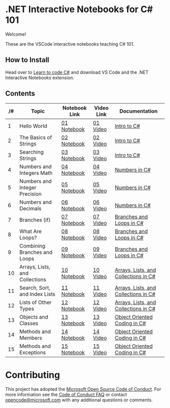 # .NET Interactive Notebooks for C# 101

Welcome!

These are the VSCode interactive notebooks teaching C# 101.

## How to Install

Head over to [Learn to code C#](https://dotnet.microsoft.com/learntocode) and download VS Code and the .NET Interactive Notebooks extension.

## Contents

/# | Topic                         | Notebook Link         | Video Link | Documentation
---|-------------------------------|-----------------------|------------|--------------
1  | Hello World                   | [01 Notebook](https://tinyurl.com/csharp101-notebook01) | [01 Video](https://www.youtube.com/watch?v=KT2VR7m19So&list=PLdo4fOcmZ0oVxKLQCHpiUWun7vlJJvUiN&index=2) | [Intro to C#](https://docs.microsoft.com/dotnet/csharp/tour-of-csharp/tutorials/hello-world?WT.mc_id=csharpnotebook-35129-website)
2  | The Basics of Strings         | [02 Notebook](https://tinyurl.com/csharp101-notebook02) | [02 Video](https://www.youtube.com/watch?v=JSpC7Cz64h0&list=PLdo4fOcmZ0oVxKLQCHpiUWun7vlJJvUiN&index=3) | [Intro to C#](https://docs.microsoft.com/dotnet/csharp/tour-of-csharp/tutorials/hello-world?WT.mc_id=csharpnotebook-35129-website)
3  | Searching Strings             | [03 Notebook](https://tinyurl.com/csharp101-notebook03) | [03 Video](https://www.youtube.com/watch?v=JL30gSE3WaQ&list=PLdo4fOcmZ0oVxKLQCHpiUWun7vlJJvUiN&index=4) | [Intro to C#](https://docs.microsoft.com/dotnet/csharp/tour-of-csharp/tutorials/hello-world?WT.mc_id=csharpnotebook-35129-website)
4  | Numbers and Integers Math     | [04 Notebook](https://tinyurl.com/csharp101-notebook04) | [04 Video](https://www.youtube.com/watch?v=jEE0pWTq54U&list=PLdo4fOcmZ0oVxKLQCHpiUWun7vlJJvUiN&index=5) | [Numbers in C#](https://docs.microsoft.com/dotnet/csharp/tour-of-csharp/tutorials/numbers-in-csharp?WT.mc_id=csharpnotebook-35129-website)
5  | Numbers and Integer Precision | [05 Notebook](https://tinyurl.com/csharp101-notebook05) | [05 Video](https://www.youtube.com/watch?v=31EmPADtv4w&list=PLdo4fOcmZ0oVxKLQCHpiUWun7vlJJvUiN&index=6) | [Numbers in C#](https://docs.microsoft.com/dotnet/csharp/tour-of-csharp/tutorials/numbers-in-csharp?WT.mc_id=csharpnotebook-35129-website)
6  | Numbers and Decimals          | [06 Notebook](https://tinyurl.com/csharp101-notebook06) | [06 Video](https://www.youtube.com/watch?v=kdKcpF9roeU&list=PLdo4fOcmZ0oVxKLQCHpiUWun7vlJJvUiN&index=7) | [Numbers in C#](https://docs.microsoft.com/dotnet/csharp/tour-of-csharp/tutorials/numbers-in-csharp?WT.mc_id=csharpnotebook-35129-website)
7  | Branches (if)                 | [07 Notebook](https://tinyurl.com/csharp101-notebook07) | [07 Video](https://www.youtube.com/watch?v=y4OTe8LSokg&list=PLdo4fOcmZ0oVxKLQCHpiUWun7vlJJvUiN&index=8) | [Branches and Loops in C#](https://docs.microsoft.com/dotnet/csharp/tour-of-csharp/tutorials/branches-and-loops-local?WT.mc_id=csharpnotebook-35129-website)
8  | What Are Loops?               | [08 Notebook](https://tinyurl.com/csharp101-notebook08) | [08 Video](https://www.youtube.com/watch?v=z31m5Up_gSQ&list=PLdo4fOcmZ0oVxKLQCHpiUWun7vlJJvUiN&index=10) | [Branches and Loops in C#](https://docs.microsoft.com/dotnet/csharp/tour-of-csharp/tutorials/branches-and-loops-local?WT.mc_id=csharpnotebook-35129-website)
9  | Combining Branches and Loops  | [09 Notebook](https://tinyurl.com/csharp101-notebook09) | [09 Video](https://www.youtube.com/watch?v=qK7tUpaOXi8&list=PLdo4fOcmZ0oVxKLQCHpiUWun7vlJJvUiN&index=11) | [Branches and Loops in C#](https://docs.microsoft.com/dotnet/csharp/tour-of-csharp/tutorials/branches-and-loops-local?WT.mc_id=csharpnotebook-35129-website)
10 | Arrays, Lists, and Collections| [10 Notebook](https://tinyurl.com/csharp101-notebook10) | [10 Video](https://www.youtube.com/watch?v=qLeF_wpnVto&list=PLdo4fOcmZ0oVxKLQCHpiUWun7vlJJvUiN&index=12) | [Arrays, Lists, and Collections in C#](https://docs.microsoft.com/dotnet/csharp/tour-of-csharp/tutorials/arrays-and-collections?WT.mc_id=csharpnotebook-35129-website)
11 | Search, Sort, and Index Lists | [11 Notebook](https://tinyurl.com/csharp101-notebook11) | [11 Video](https://www.youtube.com/watch?v=NJ5ghiutzfY&list=PLdo4fOcmZ0oVxKLQCHpiUWun7vlJJvUiN&index=13) | [Arrays, Lists, and Collections in C#](https://docs.microsoft.com/dotnet/csharp/tour-of-csharp/tutorials/arrays-and-collections?WT.mc_id=csharpnotebook-35129-website)
12 | Lists of Other Types          | [12 Notebook](https://tinyurl.com/csharp101-notebook12) | [12 Video](https://www.youtube.com/watch?v=oIQdb93xewE&list=PLdo4fOcmZ0oVxKLQCHpiUWun7vlJJvUiN&index=14) | [Arrays, Lists, and Collections in C#](https://docs.microsoft.com/dotnet/csharp/tour-of-csharp/tutorials/arrays-and-collections?WT.mc_id=csharpnotebook-35129-website)
13 | Objects and Classes           | [13 Notebook](https://tinyurl.com/csharp101-notebook13)| [13 Video](https://www.youtube.com/watch?v=TzgxcAiHCWA&list=PLdo4fOcmZ0oVxKLQCHpiUWun7vlJJvUiN&index=16) | [Object Oriented Coding in C#](https://docs.microsoft.com/dotnet/csharp/fundamentals/tutorials/classes?WT.mc_id=csharpnotebook-35129-website)
14 | Methods and Members           | [14 Notebook](https://tinyurl.com/csharp101-notebook14) | [14 Video](https://www.youtube.com/watch?v=xLhm3bEG__c&list=PLdo4fOcmZ0oVxKLQCHpiUWun7vlJJvUiN&index=17) | [Object Oriented Coding in C#](https://docs.microsoft.com/dotnet/csharp/fundamentals/tutorials/classes?WT.mc_id=csharpnotebook-35129-website)
15 | Methods and Exceptions        | [15 Notebook](https://tinyurl.com/csharp101-notebook15) | [15 Video](https://www.youtube.com/watch?v=8YsoBBiVVzQ&list=PLdo4fOcmZ0oVxKLQCHpiUWun7vlJJvUiN&index=18) | [Object Oriented Coding in C#](https://docs.microsoft.com/dotnet/csharp/fundamentals/tutorials/classes?WT.mc_id=csharpnotebook-35129-website)



# Contributing

This project has adopted the [Microsoft Open Source Code of Conduct](https://opensource.microsoft.com/codeofconduct/). For more information see the [Code of Conduct FAQ](https://opensource.microsoft.com/codeofconduct/faq/) or contact [opencode@microsoft.com](mailto:opencode@microsoft.com) with any additional questions or comments.
